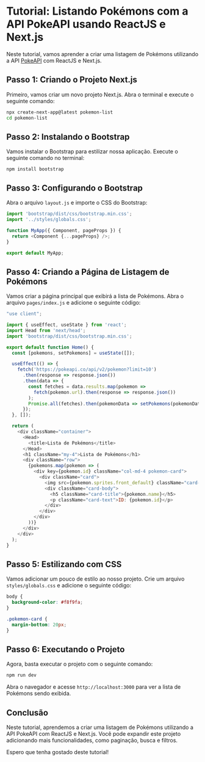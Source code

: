# Tutorial: Listando Pokémons com a API PokeAPI usando ReactJS e Next.js

Neste tutorial, vamos aprender a criar uma listagem de Pokémons utilizando a API [PokeAPI](https://pokeapi.co/) com ReactJS e Next.js.

## Passo 1: Criando o Projeto Next.js

Primeiro, vamos criar um novo projeto Next.js. Abra o terminal e execute o seguinte comando:

```bash
npx create-next-app@latest pokemon-list
cd pokemon-list
```



## Passo 2: Instalando o Bootstrap

Vamos instalar o Bootstrap para estilizar nossa aplicação. Execute o seguinte comando no terminal:

```shell
npm install bootstrap
```



## Passo 3: Configurando o Bootstrap

Abra o arquivo `layout.js` e importe o CSS do Bootstrap:



```javascript
import 'bootstrap/dist/css/bootstrap.min.css';
import '../styles/globals.css';

function MyApp({ Component, pageProps }) {
  return <Component {...pageProps} />;
}

export default MyApp;
```



## Passo 4: Criando a Página de Listagem de Pokémons

Vamos criar a página principal que exibirá a lista de Pokémons. Abra o arquivo `pages/index.js` e adicione o seguinte código:

```javascript
"use client";

import { useEffect, useState } from 'react';
import Head from 'next/head';
import 'bootstrap/dist/css/bootstrap.min.css';

export default function Home() {
  const [pokemons, setPokemons] = useState([]);

  useEffect(() => {
    fetch('https://pokeapi.co/api/v2/pokemon?limit=10')
      .then(response => response.json())
      .then(data => {
        const fetches = data.results.map(pokemon =>
          fetch(pokemon.url).then(response => response.json())
        );
        Promise.all(fetches).then(pokemonData => setPokemons(pokemonData));
      });
  }, []);

  return (
    <div className="container">
      <Head>
        <title>Lista de Pokémons</title>
      </Head>
      <h1 className="my-4">Lista de Pokémons</h1>
      <div className="row">
        {pokemons.map(pokemon => (
          <div key={pokemon.id} className="col-md-4 pokemon-card">
            <div className="card">
              <img src={pokemon.sprites.front_default} className="card-img-top" alt={pokemon.name} />
              <div className="card-body">
                <h5 className="card-title">{pokemon.name}</h5>
                <p className="card-text">ID: {pokemon.id}</p>
              </div>
            </div>
          </div>
        ))}
      </div>
    </div>
  );
}
```

## Passo 5: Estilizando com CSS

Vamos adicionar um pouco de estilo ao nosso projeto. Crie um arquivo `styles/globals.css` e adicione o seguinte código:

```css
body {
  background-color: #f8f9fa;
}

.pokemon-card {
  margin-bottom: 20px;
}
```

## Passo 6: Executando o Projeto

Agora, basta executar o projeto com o seguinte comando:

```bash
npm run dev
```

Abra o navegador e acesse `http://localhost:3000` para ver a lista de Pokémons sendo exibida.

## Conclusão

Neste tutorial, aprendemos a criar uma listagem de Pokémons utilizando a API PokeAPI com ReactJS e Next.js. Você pode expandir este projeto adicionando mais funcionalidades, como paginação, busca e filtros.

Espero que tenha gostado deste tutorial!

